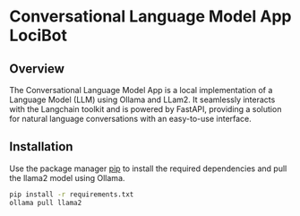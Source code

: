 # Conversational Language Model App LociBot

## Overview

The Conversational Language Model App is a local implementation of a Language Model (LLM) using Ollama and LLam2. It seamlessly interacts with the Langchain toolkit and is powered by FastAPI, providing a solution for natural language conversations with an easy-to-use interface.

## Installation

Use the package manager [pip](https://pip.pypa.io/en/stable/) to install the required dependencies and pull the llama2 model using Ollama.

```bash
pip install -r requirements.txt
ollama pull llama2


